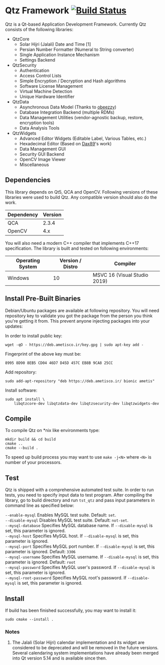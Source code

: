 # Qtz Framework [![Build Status](https://travis-ci.org/soroush/Qtz.png?branch=master)](https://travis-ci.org/soroush/Qtz)

Qtz is a Qt-based Application Development Framework. Currently Qtz consists of 
the following libraries:

* QtzCore
  - Solar Hijri (Jalali) Date and Time [1]
  - Persian Number Formatter (Numeral to String converter)
  - Single Application Instance Mechanism
  - Settings Backend
* QtzSecurity
  - Authentication
  - Access Control Lists
  - Simple Encryption / Decryption and Hash algorithms
  - Software License Management
  - Virtual Machine Detection
  - Unique Hardware Identifier
* QtzData
  - Asynchronous Data Model (Thanks to [obeezzy](https://github.com/obeezzy/AsyncSql))
  - Database Integration Backend (multiple RDMs)
  - Data Management Utilities (vendor-agnostic backup, restore, encryption tools)
  - Data Analysis Tools
* QtzWidgets
  - Advanced Editor Widgets (Editable Label, Various Tables, etc.)
  - Hexadecimal Editor (Based on [Dax89](https://github.com/Dax89/QHexEdit)'s work)
  - Data Management GUI
  - Security GUI Backend
  - OpenCV Image Viewer
  - Miscellaneous

## Dependencies

This library depends on Qt5, QCA and OpenCV. Following versions of these
libraries were used to build Qtz. Any compatible version should also do the
work.

| Dependency      | Version              |
| ----------------|----------------------|
| QCA             | 2.3.4                |
| OpenCV          | 4.x                  |


You will also need a modern C++ compiler that implements C++17 specification.
The library is built and tested on following environments:

| Operating System      | Version / Distro     | Compiler                     |
| ----------------------|----------------------|------------------------------|
| Windows               | 10                   | MSVC 16 (Visual Studio 2019) |

## Install Pre-Built Binaries

Debian/Ubuntu packages are available at following repository. You will need 
repository key to validate you got the package from the person you think you're 
getting it from. This prevent anyone injecting packages into your updates:

In order to install public key:

    wget -qO - https://deb.ametisco.ir/key.gpg | sudo apt-key add -
    
Fingerprint of the above key must be:

    8995 8D90 8EB5 CD04 46D7 D45D 457C EB8B 9CA8 25CC
    
Add repository:

    sudo add-apt-repository "deb https://deb.ametisco.ir/ bionic ametis"
    
Install software:

    sudo apt install \
        libqtzcore-dev libqtzdata-dev libqtzsecurity-dev libqtzwidgets-dev

## Compile
To compile Qtz on *nix like environments type:

    mkdir build && cd build
    cmake ..
    cmake --build .

To speed up build process you may want to use `make -j<N>` where `<N>` is number
of your processors.

## Test
Qtz is shipped with a comprehensive automated test suite. In order to run tests,
you need to specify input data to test program. After compiling the library, go
to build directory and run `tst_qtz` and pass input parameters in command line
as specified below:

`--enable-mysql` Enables MySQL test suite. Default: `set`.  
`--disable-mysql` Disables MySQL test suite. Default: `not-set`.  
`--mysql-database` Specifies MySQL database name. If `--disable-mysql` is set, this parameter is ignored.  
`--mysql-host` Specifies MySQL host. If `--disable-mysql` is set, this parameter is ignored.  
`--mysql-port` Specifies MySQL port number. If `--disable-mysql` is set, this parameter is ignored. Default: `3306`  
`--mysql-username` Specifies MySQL username. If `--disable-mysql` is set, this parameter is ignored. Default: `root`  
`--mysql-password` Specifies MySQL user's password. If `--disable-mysql` is set, this parameter is ignored.  
`--mysql-root-password` Specifies MySQL root's password. If `--disable-mysql` is set, this parameter is ignored.


## Install
If build has been finished successfully, you may want to install it:

    sudo cmake --install .

### Notes

1. The Jalali (Solar Hijri) calendar implementation and its widget are considered to be deprecated and will be removed in the future versions. 
Several calendaring system implementations have already been merged into Qt version 5.14 and is available since then.